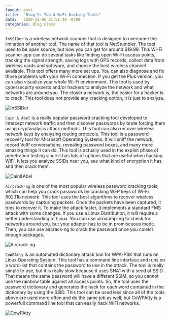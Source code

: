```yaml
---
layout: post
title:  "Blog 9: Top 4 WiFi Hacking Tools"
date:   2020-11-06 01:51:40 -0700
categories: Blog Class
---
```


`InSSIDer` is a wireless network scanner that is designed to overcome the limitation of another tool. The name of that tool is NetStumbler. The tool used to be open source, but now you can get for around $19.99. This Wi-Fi scanner app can do several tasks like finding open Wi-Fi access points, tracking the signal strength, saving logs with GPS records, collect data from wireless cards and software, and choose the best wireless channel available. This tool offers many more set ups. You can also diagnose and fix those problems with your Wi-Fi connection. If you get the Plus version, you can also visualize your whole Wi-Fi environment. This tool is used by cybersecuirty experts and/or hackers to analyze the network and what networks are around you. The closer a network is, the easier for a hacker is to crack. This tool does not provide any cracking option, it is just to analyze.

![InSSIDer](https://www.itprc.com/wp-content/uploads/2018/09/inSSIDer-.jpg)

`Cain & Abel` is a really popular password cracking tool developed to intercept network traffic and then discover passwords by brute forcing them using cryptanalysis attack methods. This tool can also recover wireless network keys by analyzing routing protocols. This tool is a password recovery tool for Microsoft Operating Systems. It will sniff the network, record VoIP conversations, revealing password boxes, and many more amazing things it can do. This tool is actually used in the exploit phase of penetration testing since it has lots of options that are useful when hacking WiFi. It lets you analyze SSIDs near you, see what kind of encryption it has, and then crack them.

![Cain&Abel](https://www.techworm.net/wp-content/uploads/2018/01/Cain-Abel.jpg)

`Aircrack-ng` is one of the most popular wireless password cracking tools, which can help you crack passwords by cracking WEP keys of Wi-Fi 802.11b network. This tool uses the best algorithms to recover wireless passwords by capturing packets. Once the packets have been captured, it tries to recover it. To make the attack faster, it implements a standard FMS attack with some changes. If you use a Linux Distribution, it will require a better understanding of Linux. You can use airodump-ng to check for networks around you, but your adapter has to be in promiscuous mode. Then, you can use aircrack-ng to crack the password once you colelct enough packages.

 ![Aircrack-ng](https://techylist.com/wp-content/uploads/2018/03/aircrack-ng.gif)

`CoWPAtty` is an automated dictionary attack tool for WPA-PSK that runs on Linux Operating System. This tool has a command line interface and runs on a word-list that contains the password to use in the attack. The tool is really simple to use, but it is really slow because it uses SHA1 with a seed of SSID. That means the same password will have a different SSIM, so you cannot use the rainbow table against all access points. So, the tool uses the password dictionary and generates the hack for each word contained in the dictionary by using the SSID. This tool can be used less since all of the tools above are used more often and do the same job as well, but CoWPAtty is a powerfull command line tool that can easily hack WiFi networks.

![CowPAtty](http://www.willhackforsushi.com/wp-content/uploads/2009/06/cowpatty-dash-2.jpg)
